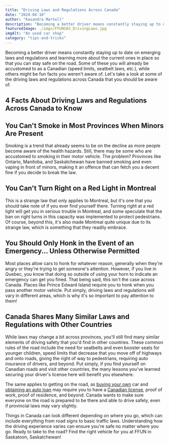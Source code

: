 ```yaml
---
title: "Driving Laws and Regulations Across Canada"
date: "2024-04-10"
author: "Kasandra Martell"
description: "Becoming a better driver means constantly staying up to date on emerging laws and regulations and learning more about the current ones in place so that you can stay safe on the road."
featuredImage: ./imgs/FFUNSAS_DrivingLaws.jpg
imgAlt: "An used car shop"
category: "tips-and-tricks"
---
```


Becoming a better driver means constantly staying up to date on emerging laws and regulations and learning more about the current ones in place so that you can stay safe on the road. Some of these you will already be accustomed to as a Canadian (speed limits, seatbelt laws, etc.), while others might be fun facts you weren't aware of. Let's take a look at some of the driving laws and regulations across Canada that you should be aware of.

## 4 Facts About Driving Laws and Regulations Across Canada to Know

## You Can't Smoke in Most Provinces When Minors Are Present

Smoking is a trend that already seems to be on the decline as more people become aware of the health hazards. Still, there may be some who are accustomed to smoking in their motor vehicle. The problem? Provinces like Ontario, Manitoba, and Saskatchewan have banned smoking and even vaping in front of minors, making it an offence that can fetch you a decent fine if you decide to break the law.

## You Can't Turn Right on a Red Light in Montreal

This is a strange law that only applies to Montreal, but it's one that you should take note of if you ever find yourself there. Turning right at a red light will get you in serious trouble in Montreal, and some speculate that the ban on right turns in this capacity was implemented to protect pedestrians. Of course, beyond this, it's also made Montreal quite unique due to its strange law, which is something that they readily embrace.

## You Should Only Honk in the Event of an Emergency... Unless Otherwise Permitted

Most places allow cars to honk for whatever reason, generally when they're angry or they're trying to get someone's attention. However, if you live in Quebec, you know that doing so outside of using your horn to indicate an emergency can get you fined. That being said, this isn't the case across Canada. Places like Prince Edward Island require you to honk when you pass another motor vehicle. Put simply, driving laws and regulations will vary in different areas, which is why it's so important to pay attention to them!

## Canada Shares Many Similar Laws and Regulations with Other Countries

While laws may change a bit across provinces, you'll still find many similar elements of driving safety that you'd find in other countries. These common rules of the road include the need for seatbelts and even booster seats for younger children, speed limits that decrease that you move off of highways and onto roads, giving the right of way to pedestrians, requiring auto insurance of drivers, and beyond. Put simply, if you find yourself on Canadian roads and visit other countries, the many lessons you've learned securing your driver's license here will benefit you elsewhere.

The same applies to getting on the road, as [buying your own](https://blog.ffun.com/articles/can-i-buy-a-car-in-canada-as-a-non-resident/) car and [obtaining an auto loan](https://blog.ffun.com/articles/can-newcomers-to-canada-get-an-auto-loan/) may require you to have a [Canadian license](https://blog.ffun.com/articles/do-you-need-a-canadian-drivers-license-to-buy-a-car/), proof of work, proof of residence, and beyond. Canada wants to make sure everyone on the road is prepared to be there and able to drive safely, even if provincial laws may vary slightly.

Things in Canada can look different depending on where you go, which can include everything from road signs to basic traffic laws. Understanding how the driving experience varies can ensure you're safe no matter where you go. Ready to take to the road? Find the right vehicle for you at FFUN in Saskatoon, Saskatchewan!

